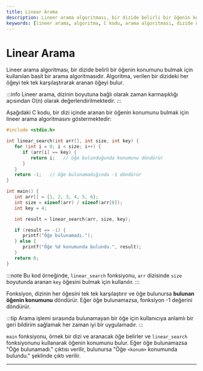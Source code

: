 ```yaml
---
title: Linear Arama
description: Lineer arama algoritması, bir dizide belirli bir öğenin konumunu bulmak için kullanılan basit bir arama algoritmasıdır. Bu algoritma, her bir öğeyi tek tek karşılaştırarak aranan öğeyi bulur. İçerik, lineer arama algoritmasının nasıl çalıştığını ve bir C kodu örneği ile birlikte detaylarını sunmaktadır.
keywords: [lineer arama, algoritma, C kodu, arama algoritması, dizide öğe bulma]
---
```


# Linear Arama

Lineer arama algoritması, bir dizide belirli bir öğenin konumunu bulmak için kullanılan basit bir arama algoritmasıdır. Algoritma, verilen bir dizideki her öğeyi tek tek karşılaştırarak aranan öğeyi bulur.

:::info
Lineer arama, dizinin boyutuna bağlı olarak zaman karmaşıklığı açısından O(n) olarak değerlendirilmektedir.
:::

Aşağıdaki C kodu, bir dizi içinde aranan bir öğenin konumunu bulmak için lineer arama algoritmasını göstermektedir:

```c
#include <stdio.h>

int linear_search(int arr[], int size, int key) {
   for (int i = 0; i < size; i++) {
      if (arr[i] == key) {
         return i;   // öğe bulunduğunda konumunu döndürür
      }
   }
   return -1;   // öğe bulunamadığında -1 döndürür
}

int main() {
   int arr[] = {1, 2, 3, 4, 5, 6};
   int size = sizeof(arr) / sizeof(arr[0]);
   int key = 4;

   int result = linear_search(arr, size, key);

   if (result == -1) {
      printf("Öğe bulunamadı.");
   } else {
      printf("Öğe %d konumunda bulundu.", result);
   }
   return 0;
}
```

:::note
Bu kod örneğinde, `linear_search` fonksiyonu, `arr` dizisinde `size` boyutunda aranan `key` öğesini bulmak için kullanılır. 
:::

Fonksiyon, dizinin her öğesini tek tek karşılaştırır ve öğe bulunursa **bulunan öğenin konumunu** döndürür. Eğer öğe bulunamazsa, fonksiyon -1 değerini döndürür.

:::tip
Arama işlemi sırasında bulunamayan bir öğe için kullanıcıya anlamlı bir geri bildirim sağlamak her zaman iyi bir uygulamadır.
:::

`main` fonksiyonu, örnek bir dizi ve aranacak öğe belirler ve `linear_search` fonksiyonunu kullanarak öğenin konumunu bulur. Eğer öğe bulunamazsa "Öğe bulunamadı." çıktısı verilir, bulunursa "Öğe `<konum>` konumunda bulundu." şeklinde çıktı verilir.

--- 